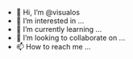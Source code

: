 - 👋 Hi, I’m @visualos
- 👀 I’m interested in ...
- 🌱 I’m currently learning ...
- 💞️ I’m looking to collaborate on ...
- 📫 How to reach me ...

<!---
visualos/visualos is a ✨ special ✨ repository because its `README.md` (this file) appears on your GitHub profile.
You can click the Preview link to take a look at your changes.
--->
